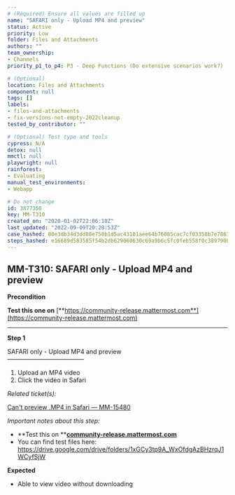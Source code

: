 ```yaml
---
# (Required) Ensure all values are filled up
name: "SAFARI only - Upload MP4 and preview"
status: Active
priority: Low
folder: Files and Attachments
authors: ""
team_ownership:
- Channels
priority_p1_to_p4: P3 - Deep Functions (Do extensive scenarios work?)

# (Optional)
location: Files and Attachments
component: null
tags: []
labels:
- files-and-attachments
- fix-versions-not-empty-2022cleanup
tested_by_contributor: ""

# (Optional) Test type and tools
cypress: N/A
detox: null
mmctl: null
playwright: null
rainforest:
- Evaluating
manual_test_environments:
- Webapp

# Do not change
id: 3877350
key: MM-T310
created_on: "2020-01-02T22:06:10Z"
last_updated: "2022-09-09T20:28:53Z"
case_hashed: 80e3db34d3dd88e750b1d5ac43101aee64b76085cac7cf03358b7e786396b0980d8ecb4ea73d36e9c0c1f20697789e87
steps_hashed: e16689d583585f54b2db629060630c69a9b6c5fc0feb558f0c389790bdadb638323b408f30ef49077fbff80a0939d02d
---
```


<!-- (Auto-generated) Based on frontmatter's "key" and "name" -->

## MM-T310: SAFARI only - Upload MP4 and preview

**Precondition**

**Test this one on** [**https://community-release.mattermost.com**](https://community-release.mattermost.com)

---

**Step 1**

SAFARI only - Upload MP4 and preview\
–––––––––––––––––––––––––

1. Upload an MP4 video
2. Click the video in Safari

_Related ticket(s):_

[Can't preview .MP4 in Safari — MM-15480](https://mattermost.atlassian.net/browse/MM-15480)

_Important notes about this step:_

- \*\*Test this on \*\*[**community-release.mattermost.com**](https://community-release.mattermost.com/)
- You can find test files here: <https://drive.google.com/drive/folders/1xGCy3tp9A_WxOfdgAzBHzrqJ1WCyfSjW>

**Expected**

- Able to view video without downloading
